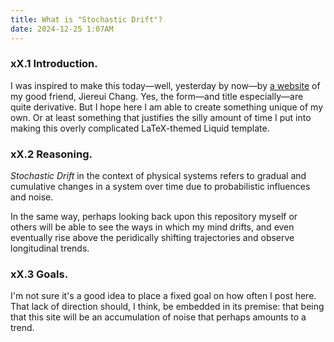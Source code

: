 ```yaml
---
title: What is "Stochastic Drift"?
date: 2024-12-25 1:07AM
---
```

### xX.1 Introduction.
I was inspired to make this today—well, yesterday by now—by [a website](https://knosmos.github.io/brownian/) of my good friend, Jiereui Chang. Yes, the form—and title especially—are quite derivative. But I hope here I am able to create something unique of my own. Or at least something that justifies the silly amount of time I put into making this overly complicated LaTeX-themed Liquid template.
<br>
### xX.2 Reasoning.
*Stochastic Drift* in the context of physical systems refers to gradual and cumulative changes in a system over time due to probabilistic influences and noise. 

In the same way, perhaps looking back upon this repository myself or others will be able to see the ways in which my mind drifts, and even  eventually rise above the peridically shifting trajectories and observe longitudinal trends. 
<br>
### xX.3 Goals.
I'm not sure it's a good idea to place a fixed goal on how often I post here. That lack of direction should, I think, be embedded in its premise: that being that this site will be an accumulation of noise that perhaps amounts to a trend.